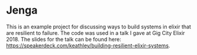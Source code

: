 # Jenga

This is an example project for discussing ways to build systems in elixir that are resilient to failure. The code was used in a talk I gave at Gig City Elixir 2018. The slides for the talk can be found here: https://speakerdeck.com/keathley/building-resilient-elixir-systems.
